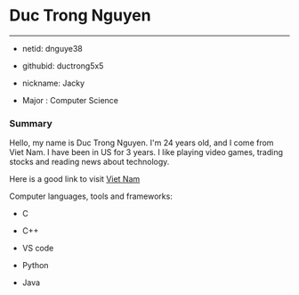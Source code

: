 # Duc Trong Nguyen
---
 - netid: dnguye38
 + githubid: ductrong5x5
 * nickname: Jacky
 - Major : Computer Science

### Summary
Hello, my name is Duc Trong Nguyen. I'm 24 years old, and I come from Viet Nam. I have been in US for 3 years. I like playing video games, trading stocks and reading news about technology.

Here is a good link to visit [Viet Nam](https://www.wayfairertravel.com/inspiration/most-beautiful-places-to-visit-in-vietnam/)

Computer languages, tools and frameworks: 
 - C
 + C++
 * VS code
 - Python
 + Java
 
